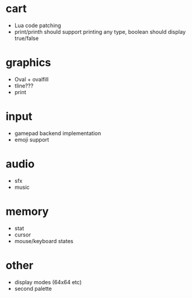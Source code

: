 # cart

* Lua code patching
* print/printh should support printing any type, boolean should display true/false

# graphics

* Oval + ovalfill
* tline???
* print

# input

* gamepad backend implementation
* emoji support

# audio

* sfx
* music

# memory

* stat
* cursor
* mouse/keyboard states

# other

* display modes (64x64 etc)
* second palette